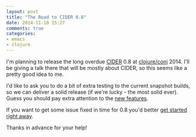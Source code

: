 ```yaml
---
layout: post
title: "The Road to CIDER 0.8"
date: 2014-11-10 15:27
comments: true
categories:
- emacs
- clojure
---
```


I'm planning to release the long overdue [CIDER](https://github.com/clojure-emacs/cider) 0.8 at [clojure/conj](http://clojure-conj.org/) 2014.
I'll be giving a talk there that will be mostly about CIDER, so this seems like a pretty good idea to me.

I'd like to ask you to do a bit of extra testing to the current
snapshot builds, so we can deliver a solid release (if we're lucky -
the most solid ever). Guess you should pay extra attention to the
[new features](https://github.com/clojure-emacs/cider/blob/master/CHANGELOG.md).

If you want to get some issue fixed in time for 0.8 you'd better [get started right away](https://github.com/clojure-emacs/cider/issues).

Thanks in advance for your help!
